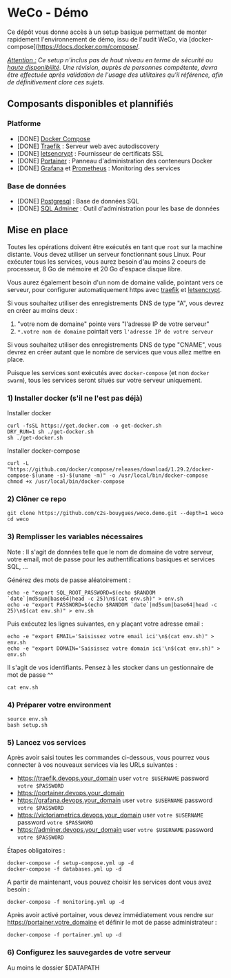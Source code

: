 # WeCo - Démo

Ce dépôt vous donne accès à un setup basique permettant de monter rapidement l'environnement de démo, issu de l'audit WeCo, via [docker-compose](https://docs.docker.com/compose/.

_<u>Attention :</u> Ce setup n'inclus pas de haut niveau en terme de sécurité ou [haute disponibilité](https://www.digitalocean.com/community/tutorials/what-is-high-availability). Une révision, auprès de personnes compétente, devra être effectuée après validation de l'usage des utilitaires qu'il référence, afin de définitivement clore ces sujets._

## Composants disponibles et plannifiés

### Platforme
* [DONE] [Docker Compose](https://docs.docker.com/compose/)
* [DONE] [Traefik](https://traefik.io) : Serveur web avec autodiscovery
* [DONE] [letsencrypt](https://letsencrypt.org) : Fournisseur de certificats SSL
* [DONE] [Portainer](https://www.portainer.io/) : Panneau d'administration des conteneurs Docker
* [DONE] [Grafana](https://grafana.com/) et [Prometheus](https://prometheus.io/) : Monitoring des services

### Base de données
* [DONE] [Postgresql](https://www.postgresql.org/) : Base de données SQL
* [DONE] [SQL Adminer](https://www.adminer.org/) : Outil d'administration pour les base de données

## Mise en place

Toutes les opérations doivent être exécutés en tant que `root` sur la machine distante.
Vous devez utiliser un serveur fonctionnant sous Linux.
Pour exécuter tous les services, vous aurez besoin d'au moins 2 coeurs de processeur, 8 Go de mémoire et 20 Go d'espace disque libre.

Vous aurez également besoin d'un nom de domaine valide, pointant vers ce serveur, pour configurer automatiquement https avec [traefik](https://traefik.io) et [letsencrypt](https://letsencrypt.org).

Si vous souhaitez utiliser des enregistrements DNS de type "A", vous devrez en créer au moins deux :
1) "votre nom de domaine" pointe vers "l'adresse IP de votre serveur"
2) `*.votre nom de domaine` pointait vers `l'adresse IP de votre serveur`

Si vous souhaitez utiliser des enregistrements DNS de type "CNAME", vous devrez en créer autant que le nombre de services que vous allez mettre en place.

Puisque les services sont exécutés avec `docker-compose` (et non `docker swarm`), tous les services seront situés sur votre serveur uniquement.

### 1) Installer docker (s'il ne l'est pas déjà)
Installer docker
```
curl -fsSL https://get.docker.com -o get-docker.sh
DRY_RUN=1 sh ./get-docker.sh
sh ./get-docker.sh
```

Installer docker-compose
```
curl -L "https://github.com/docker/compose/releases/download/1.29.2/docker-compose-$(uname -s)-$(uname -m)" -o /usr/local/bin/docker-compose
chmod +x /usr/local/bin/docker-compose
```

### 2) Clôner ce repo
```
git clone https://github.com/c2s-bouygues/weco.demo.git --depth=1 weco
cd weco
```

### 3) Remplisser les variables nécessaires
Note : Il s'agit de données telle que le nom de domaine de votre serveur, votre email, mot de passe pour les authentifications basiques et services SQL, ...

Générez des mots de passe aléatoirement :
```
echo -e "export SQL_ROOT_PASSWORD=$(echo $RANDOM `date`|md5sum|base64|head -c 25)\n$(cat env.sh)" > env.sh
echo -e "export PASSWORD=$(echo $RANDOM `date`|md5sum|base64|head -c 25)\n$(cat env.sh)" > env.sh
```

Puis exécutez les lignes suivantes, en y plaçant votre adresse email :
```
echo -e "export EMAIL='Saisissez votre email ici'\n$(cat env.sh)" > env.sh
echo -e "export DOMAIN='Saisissez votre domain ici'\n$(cat env.sh)" > env.sh
```

Il s'agit de vos identifiants. Pensez à les stocker dans un gestionnaire de mot de passe ^^
```
cat env.sh
```

### 4) Préparer votre environment
```
source env.sh
bash setup.sh
```

### 5) Lancez vos services

Après avoir saisi toutes les commandes ci-dessous, vous pourrez vous connecter à vos nouveaux services via les URLs suivantes :
* https://traefik.devops.your_domain user `votre $USERNAME` password `votre $PASSWORD`
* https://portainer.devops.your_domain
* https://grafana.devops.your_domain user `votre $USERNAME` password `votre $PASSWORD`
* https://victoriametrics.devops.your_domain user `votre $USERNAME` password `votre $PASSWORD`
* https://adminer.devops.your_domain user `votre $USERNAME` password `votre $PASSWORD`

Étapes obligatoires :
```
docker-compose -f setup-compose.yml up -d
docker-compose -f databases.yml up -d
```

A partir de maintenant, vous pouvez choisir les services dont vous avez besoin :
```
docker-compose -f monitoring.yml up -d
```

Après avoir activé portainer, vous devez immédiatement vous rendre sur https://portainer.votre_domaine et définir le mot de passe administrateur :
```
docker-compose -f portainer.yml up -d
```

### 6) Configurez les sauvegardes de votre serveur
Au moins le dossier $DATAPATH
